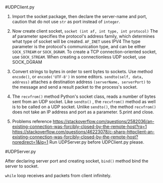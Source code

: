#UDPClient.py

1. Import the socket package, then declare the server-name and port, caution that do not use `str` as port instead of `integer`.
2. Now create client socket, `socket (int af, int type, int protocol)` The af parameter specifies the protocol's address family, which determines what type of socket will be created. `AF_INET` uses IPV4
The type parameter is the protocol's communication type, and can be either `SOCK_STREAM` or `SOCK_DGRAM`. To create a TCP connection-oriented socket, use `SOCK_STREAM`. When creating a connectionless UDP socket, use SOCK_DGRAM


3. Convert strings to bytes in order to sent bytes to sockets. Use method `encode()`, or `encode('UTF-8')` in some editors. `sendto(self, data, address)` attaches a destination address `(serverName, serverPort)` to the message and send a result packet to the process's socket.
4. The `recvfrom()` method Python's socket class, reads a number of bytes sent from an UDP socket. Like `sendto()` , the `recvfrom()` method as well is to be called on a UDP socket. Unlike `sendto()`, the method `recvfrom()` does not take an IP address and port as a parameter.
5.print and close.
6. Problems reference
https://stackoverflow.com/questions/2582036/an-existing-connection-was-forcibly-closed-by-the-remote-host?rq=1
https://stackoverflow.com/questions/46223078/c-sharp-httpclient-an-existing-connection-was-forcibly-closed-by-the-remote-host?noredirect=1&lq=1
Run UDPServer.py before UDPClient.py please.



#UDPServer.py

After declaring server port and creating socket, `bind()` method bind the server  to socket.

`while` loop receives and packets from client infinitely.









